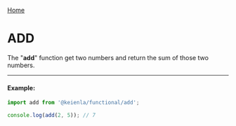 [Home](./../../README.md)

# ADD

The "**add**" function get two numbers and return the sum of those two numbers.

---

#### Example:

```typescript
import add from '@keienla/functional/add';

console.log(add(2, 5)); // 7
```
